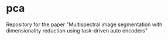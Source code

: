 # pca
Repository for the paper "Multispectral image segmentation with dimensionality reduction using task-driven auto encoders"
